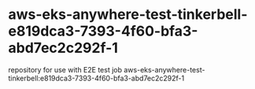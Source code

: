 # aws-eks-anywhere-test-tinkerbell-e819dca3-7393-4f60-bfa3-abd7ec2c292f-1
repository for use with E2E test job aws-eks-anywhere-test-tinkerbell:e819dca3-7393-4f60-bfa3-abd7ec2c292f-1
